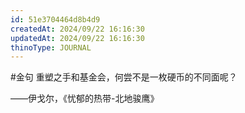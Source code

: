 ```yaml
---
id: 51e3704464d8b4d9
createdAt: 2024/09/22 16:16:30
updatedAt: 2024/09/22 16:16:30
thinoType: JOURNAL
---
```

#金句 重塑之手和基金会，何尝不是一枚硬币的不同面呢？

——伊戈尔，《忧郁的热带-北地骏鹰》
